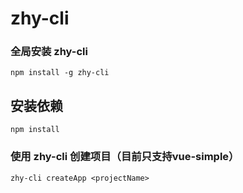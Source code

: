 # zhy-cli

### 全局安装 zhy-cli

```
npm install -g zhy-cli
```

## 安装依赖

```
npm install
```

### 使用 zhy-cli 创建项目（目前只支持vue-simple）
```
zhy-cli createApp <projectName>
```


